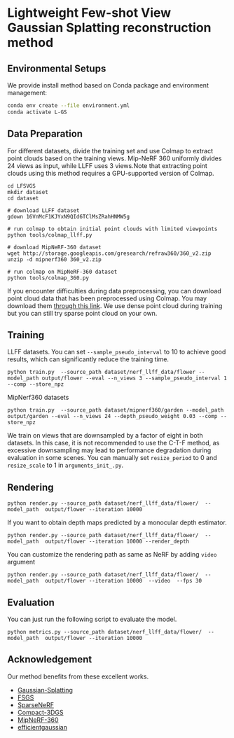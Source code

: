 # Lightweight Few-shot View Gaussian Splatting reconstruction method
## Environmental Setups
We provide install method based on Conda package and environment management:
```bash
conda env create --file environment.yml
conda activate L-GS
```

## Data Preparation
For different datasets, divide the training set and use Colmap to extract point clouds based on the training views. Mip-NeRF 360 uniformly divides 24 views as input, while LLFF uses 3 views.Note that extracting point clouds using this method requires a GPU-supported version of Colmap.

``` 
cd LFSVGS
mkdir dataset 
cd dataset

# download LLFF dataset
gdown 16VnMcF1KJYxN9QId6TClMsZRahHNMW5g

# run colmap to obtain initial point clouds with limited viewpoints
python tools/colmap_llff.py

# download MipNeRF-360 dataset
wget http://storage.googleapis.com/gresearch/refraw360/360_v2.zip
unzip -d mipnerf360 360_v2.zip

# run colmap on MipNeRF-360 dataset
python tools/colmap_360.py
```
If you encounter difficulties during data preprocessing, you can download point cloud data that has been preprocessed using Colmap. You may download them [through this link](https://drive.google.com/drive/folders/1VymLQAqzXtrd2CnWAFSJ0RTTnp25mLgA?usp=share_link). We use dense point cloud during training but you can still try sparse point cloud on your own.

## Training
LLFF datasets. You can set `--sample_pseudo_interval` to 10 to achieve good results, which can significantly reduce the training time.
``` 
python train.py  --source_path dataset/nerf_llff_data/flower --model_path output/flower --eval --n_views 3 --sample_pseudo_interval 1 --comp --store_npz
```

MipNerf360 datasets
``` 
python train.py  --source_path dataset/mipnerf360/garden --model_path output/garden --eval --n_views 24 --depth_pseudo_weight 0.03 --comp --store_npz
```
We train on views that are downsampled by a factor of eight in both datasets. In this case, it is not recommended to use the C-T-F method, as excessive downsampling may lead to performance degradation during evaluation in some scenes. You can manually set `resize_period` to 0 and `resize_scale` to 1 in `arguments_init_.py`.

## Rendering

```
python render.py --source_path dataset/nerf_llff_data/flower/  --model_path  output/flower --iteration 10000 
```
If you want to obtain depth maps predicted by a monocular depth estimator.

```
python render.py --source_path dataset/nerf_llff_data/flower/  --model_path  output/flower --iteration 10000 --render_depth
```
You can customize the rendering path as same as NeRF by adding `video` argument

```
python render.py --source_path dataset/nerf_llff_data/flower/  --model_path  output/flower --iteration 10000  --video  --fps 30
```

## Evaluation
You can just run the following script to evaluate the model.  

```
python metrics.py --source_path dataset/nerf_llff_data/flower/  --model_path  output/flower --iteration 10000
```

## Acknowledgement

Our method benefits from these excellent works.

- [Gaussian-Splatting](https://github.com/graphdeco-inria/gaussian-splatting)
- [FSGS](https://github.com/VITA-Group/FSGS)
- [SparseNeRF](https://github.com/Wanggcong/SparseNeRF)
- [Compact-3DGS](https://github.com/maincold2/Compact-3DGS)
- [MipNeRF-360](https://github.com/google-research/multinerf)
- [efficientgaussian](https://github.com/Sharath-girish/efficientgaussian)
